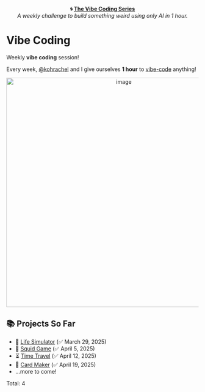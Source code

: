 <p align="center">
  <strong>🌀 <a href="https://github.com/zineanteoh/vibe-coding">The Vibe Coding Series</a></strong><br>
  <em>A weekly challenge to build something weird using only AI in 1 hour.</em>
</p>

# Vibe Coding

Weekly **vibe coding** session!

Every week, [@kohrachel](https://github.com/kohrachel) and I give ourselves **1 hour** to [vibe-code](https://en.wikipedia.org/wiki/Vibe_coding) anything! 

<p align="center">
<img width="600" alt="image" src="https://github.com/user-attachments/assets/1153553b-9b87-4235-ae15-b0acd20865fa" />
</p>

## 📚 Projects So Far

- 🧬 [Life Simulator](#life-simulator) (✅ March 29, 2025)
- 🦑 [Squid Game](#squid-game) (✅ April 5, 2025)
- ⏳ [Time Travel](#time-travel) (✅ April 12, 2025)
- 🎉 [Card Maker](#card-maker) (✅ April 19, 2025)
- ...more to come! 

Total: 4
